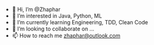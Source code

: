 - 👋 Hi, I’m @Zhaphar
- 👀 I’m interested in Java, Python, ML
- 🌱 I’m currently learning Engineering, TDD, Clean Code
- 💞️ I’m looking to collaborate on ...
- 📫 How to reach me zhaphar@outlook.com

<!---
Zhaphar/Zhaphar is a ✨ special ✨ repository because its `README.md` (this file) appears on your GitHub profile.
You can click the Preview link to take a look at your changes.
--->
